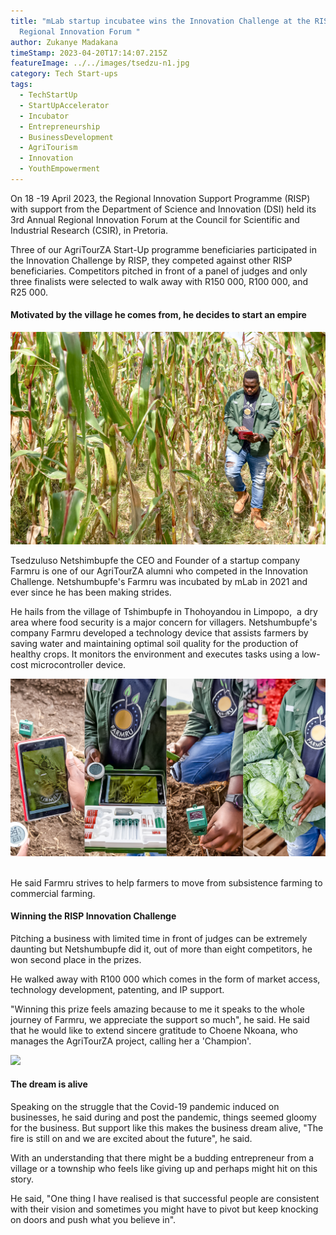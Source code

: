 ```yaml
---
title: "mLab startup incubatee wins the Innovation Challenge at the RISP Annual
  Regional Innovation Forum "
author: Zukanye Madakana
timeStamp: 2023-04-20T17:14:07.215Z
featureImage: ../../images/tsedzu-n1.jpg
category: Tech Start-ups
tags:
  - TechStartUp
  - StartUpAccelerator
  - Incubator
  - Entrepreneurship
  - BusinessDevelopment
  - AgriTourism
  - Innovation
  - YouthEmpowerment
---
```

On 18 -19 April 2023, the Regional Innovation Support Programme (RISP) with support from the Department of Science and Innovation (DSI) held its 3rd Annual Regional Innovation Forum at the Council for Scientific and Industrial Research (CSIR), in Pretoria.  

Three of our AgriTourZA Start-Up programme beneficiaries participated in the Innovation Challenge by RISP, they competed against other RISP beneficiaries. Competitors pitched in front of a panel of judges and only three finalists were selected to walk away with R150 000, R100 000, and R25 000.

#### **Motivated by the village he comes from, he decides to start an empire**

![](../../images/tsedzu-n4.jpg)

Tsedzuluso Netshimbupfe the CEO and Founder of a startup company Farmru is one of our AgriTourZA alumni who competed in the Innovation Challenge. Netshumbupfe's Farmru was incubated by mLab in 2021 and ever since he has been making strides.

He hails from the village of Tshimbupfe in Thohoyandou in Limpopo,  a dry area where food security is a major concern for villagers. Netshumbupfe's company Farmru developed a technology device that assists farmers by saving water and maintaining optimal soil quality for the production of healthy crops. It monitors the environment and executes tasks using a low-cost microcontroller device.

![](../../images/farmru-profile-.jpg)

\
He said Farmru strives to help farmers to move from subsistence farming to commercial farming.

#### **Winning the RISP Innovation Challenge**

Pitching a business with limited time in front of judges can be extremely daunting but Netshumbupfe did it, out of more than eight competitors, he won second place in the prizes.

He walked away with R100 000 which comes in the form of market access,  technology development, patenting, and IP support. 

"Winning this prize feels amazing because to me it speaks to the whole journey of Farmru, we appreciate the support so much", he said. He said that he would like to extend sincere gratitude to Choene Nkoana, who manages the AgriTourZA project, calling her a 'Champion'.

![](../../images/tsedzu-n3.jpg)

#### **The dream is alive**

Speaking on the struggle that the Covid-19 pandemic induced on businesses, he said during and post the pandemic, things seemed gloomy for the business. But support like this makes the business dream alive, "The fire is still on and we are excited about the future", he said. 

With an understanding that there might be a budding entrepreneur from a village or a township who feels like giving up and perhaps might hit on this story. 

He said, "One thing I have realised is that successful people are consistent with their vision and sometimes you might have to pivot but keep knocking on doors and push what you believe in".